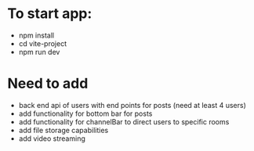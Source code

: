 

# To start app:
- npm install
- cd vite-project
- npm run dev

# Need to add
- back end api of users with end points for posts (need at least 4 users)
- add functionality for bottom bar for posts
- add functionality for channelBar to direct users to specific rooms
- add file storage capabilities
- add video streaming
